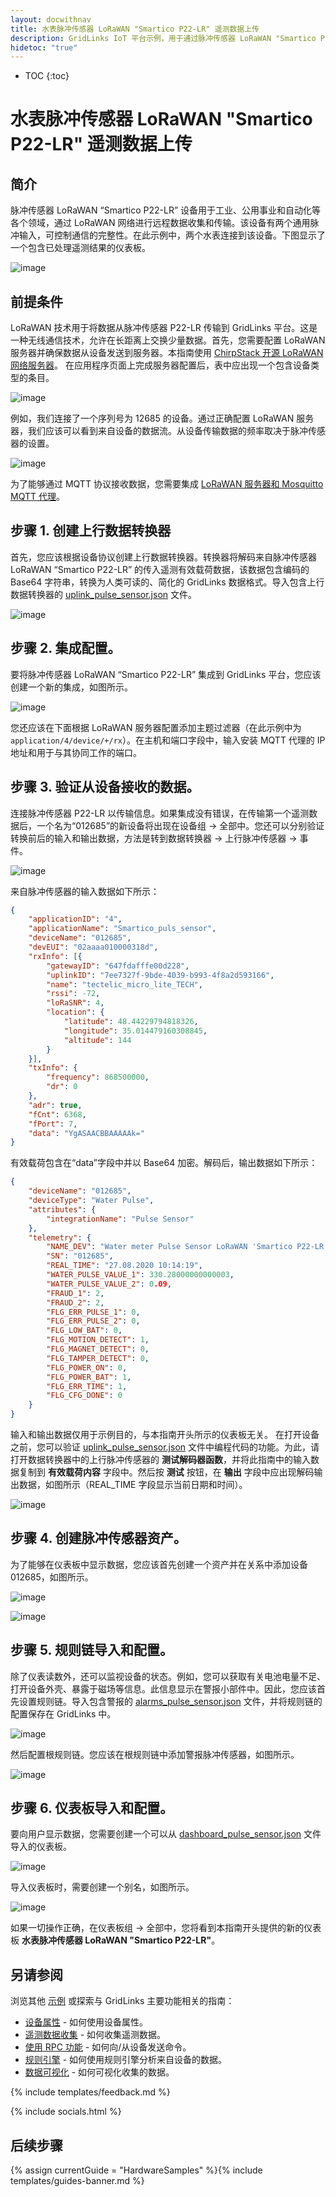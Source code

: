 ```yaml
---
layout: docwithnav
title: 水表脉冲传感器 LoRaWAN "Smartico P22-LR" 遥测数据上传
description: GridLinks IoT 平台示例，用于通过脉冲传感器 LoRaWAN "Smartico P22-LR" 使用 MQTT 上传水表数据。
hidetoc: "true"
---
```


* TOC
{:toc}

# 水表脉冲传感器 LoRaWAN "Smartico P22-LR" 遥测数据上传
## 简介
脉冲传感器 LoRaWAN “Smartico P22-LR” 设备用于工业、公用事业和自动化等各个领域，通过 LoRaWAN 网络进行远程数据收集和传输。该设备有两个通用脉冲输入，可控制通信的完整性。在此示例中，两个水表连接到该设备。下图显示了一个包含已处理遥测结果的仪表板。

![image](/images/samples/smartico/pulse-sensor-lorawan/dashboard.png)

## 前提条件
LoRaWAN 技术用于将数据从脉冲传感器 P22-LR 传输到 GridLinks 平台。这是一种无线通信技术，允许在长距离上交换少量数据。首先，您需要配置 LoRaWAN 服务器并确保数据从设备发送到服务器。本指南使用 [ChirpStack 开源 LoRaWAN 网络服务器](https://www.chirpstack.io/application-server/)。
在应用程序页面上完成服务器配置后，表中应出现一个包含设备类型的条目。

![image](/images/samples/smartico/pulse-sensor-lorawan/Lorawan1.PNG)

例如，我们连接了一个序列号为 12685 的设备。通过正确配置 LoRaWAN 服务器，我们应该可以看到来自设备的数据流。从设备传输数据的频率取决于脉冲传感器的设置。

![image](/images/samples/smartico/pulse-sensor-lorawan/Lorawan2.PNG)

为了能够通过 MQTT 协议接收数据，您需要集成 [LoRaWAN 服务器和 Mosquitto MQTT 代理](https://www.chirpstack.io/application-server/integrations/mqtt/)。
## 步骤 1. 创建上行数据转换器
首先，您应该根据设备协议创建上行数据转换器。转换器将解码来自脉冲传感器 LoRaWAN “Smartico P22-LR” 的传入遥测有效载荷数据，该数据包含编码的 Base64 字符串，转换为人类可读的、简化的 GridLinks 数据格式。导入包含上行数据转换器的 [uplink_pulse_sensor.json](/docs/samples/smartico/pulse-sensor-lorawan/resources/uplink_pulse_sensor.json) 文件。

![image](/images/samples/smartico/pulse-sensor-lorawan/uplink_import.PNG)

## 步骤 2. 集成配置。
要将脉冲传感器 LoRaWAN “Smartico P22-LR” 集成到 GridLinks 平台，您应该创建一个新的集成，如图所示。

![image](/images/samples/smartico/pulse-sensor-lorawan/integration.PNG)

您还应该在下面根据 LoRaWAN 服务器配置添加主题过滤器（在此示例中为 ```application/4/device/+/rx```）。在主机和端口字段中，输入安装 MQTT 代理的 IP 地址和用于与其协同工作的端口。
## 步骤 3. 验证从设备接收的数据。
连接脉冲传感器 P22-LR 以传输信息。如果集成没有错误，在传输第一个遥测数据后，一个名为“012685”的新设备将出现在设备组 → 全部中。您还可以分别验证转换前后的输入和输出数据，方法是转到数据转换器 → 上行脉冲传感器 → 事件。

![image](/images/samples/smartico/pulse-sensor-lorawan/verify1.PNG)

来自脉冲传感器的输入数据如下所示：
```json
{
    "applicationID": "4",
    "applicationName": "Smartico_puls_sensor",
    "deviceName": "012685",
    "devEUI": "02aaaa010000318d",
    "rxInfo": [{
        "gatewayID": "647fdafffe00d228",
        "uplinkID": "7ee7327f-9bde-4039-b993-4f8a2d593166",
        "name": "tectelic_micro_lite_TECH",
        "rssi": -72,
        "loRaSNR": 4,
        "location": {
            "latitude": 48.44229794818326,
            "longitude": 35.014479160308845,
            "altitude": 144
        }
    }],
    "txInfo": {
        "frequency": 868500000,
        "dr": 0
    },
    "adr": true,
    "fCnt": 6368,
    "fPort": 7,
    "data": "YgASAACBBAAAAAk="
}

```
有效载荷包含在“data”字段中并以 Base64 加密。解码后，输出数据如下所示：
```json
{
    "deviceName": "012685",
    "deviceType": "Water Pulse",
    "attributes": {
        "integrationName": "Pulse Sensor"
    },
    "telemetry": {
        "NAME_DEV": "Water meter Pulse Sensor LoRaWAN 'Smartico P22-LR'",
        "SN": "012685",
        "REAL_TIME": "27.08.2020 10:14:19",
        "WATER_PULSE_VALUE_1": 330.28000000000003,
        "WATER_PULSE_VALUE_2": 0.09,
        "FRAUD_1": 2,
        "FRAUD_2": 2,
        "FLG_ERR_PULSE_1": 0,
        "FLG_ERR_PULSE_2": 0,
        "FLG_LOW_BAT": 0,
        "FLG_MOTION_DETECT": 1,
        "FLG_MAGNET_DETECT": 0,
        "FLG_TAMPER_DETECT": 0,
        "FLG_POWER_ON": 0,
        "FLG_POWER_BAT": 1,
        "FLG_ERR_TIME": 1,
        "FLG_CFG_DONE": 0
    }
}
```
输入和输出数据仅用于示例目的，与本指南开头所示的仪表板无关。
在打开设备之前，您可以验证 [uplink_pulse_sensor.json](/docs/samples/smartico/pulse-sensor-lorawan/resources/uplink_pulse_sensor.json) 文件中编程代码的功能。为此，请打开数据转换器中的上行脉冲传感器的 **测试解码器函数**，并将此指南中的输入数据复制到 **有效载荷内容** 字段中。然后按 **测试** 按钮，在 **输出** 字段中应出现解码输出数据，如图所示（REAL_TIME 字段显示当前日期和时间）。

![image](/images/samples/smartico/pulse-sensor-lorawan/verify2.PNG)

## 步骤 4. 创建脉冲传感器资产。
为了能够在仪表板中显示数据，您应该首先创建一个资产并在关系中添加设备 012685，如图所示。

![image](/images/samples/smartico/pulse-sensor-lorawan/asset1.PNG)

![image](/images/samples/smartico/pulse-sensor-lorawan/asset2.PNG)

## 步骤 5. 规则链导入和配置。
除了仪表读数外，还可以监视设备的状态。例如，您可以获取有关电池电量不足、打开设备外壳、暴露于磁场等信息。此信息显示在警报小部件中。因此，您应该首先设置规则链。导入包含警报的 [alarms_pulse_sensor.json](/docs/samples/smartico/pulse-sensor-lorawan/resources/alarms_pulse_sensor.json) 文件，并将规则链的配置保存在 GridLinks 中。

![image](/images/samples/smartico/pulse-sensor-lorawan/alarms1.PNG)

然后配置根规则链。您应该在根规则链中添加警报脉冲传感器，如图所示。

![image](/images/samples/smartico/pulse-sensor-lorawan/alarms2.PNG)

## 步骤 6. 仪表板导入和配置。
要向用户显示数据，您需要创建一个可以从 [dashboard_pulse_sensor.json](/docs/samples/smartico/pulse-sensor-lorawan/resources/dashboard_pulse_sensor.json) 文件导入的仪表板。

![image](/images/samples/smartico/pulse-sensor-lorawan/importDashboard.PNG)

导入仪表板时，需要创建一个别名，如图所示。

![image](/images/samples/smartico/pulse-sensor-lorawan/alias.PNG)

如果一切操作正确，在仪表板组 → 全部中，您将看到本指南开头提供的新的仪表板 **水表脉冲传感器 LoRaWAN "Smartico P22-LR"**。

## 另请参阅

浏览其他 [示例](/docs/samples) 或探索与 GridLinks 主要功能相关的指南：

- [设备属性](/docs/user-guide/attributes/) - 如何使用设备属性。
- [遥测数据收集](/docs/user-guide/telemetry/) - 如何收集遥测数据。
- [使用 RPC 功能](/docs/user-guide/rpc/) - 如何向/从设备发送命令。
- [规则引擎](/docs/user-guide/rule-engine/) - 如何使用规则引擎分析来自设备的数据。
- [数据可视化](/docs/user-guide/visualization/) - 如何可视化收集的数据。

{% include templates/feedback.md %}

{% include socials.html %}

## 后续步骤

{% assign currentGuide = "HardwareSamples" %}{% include templates/guides-banner.md %}